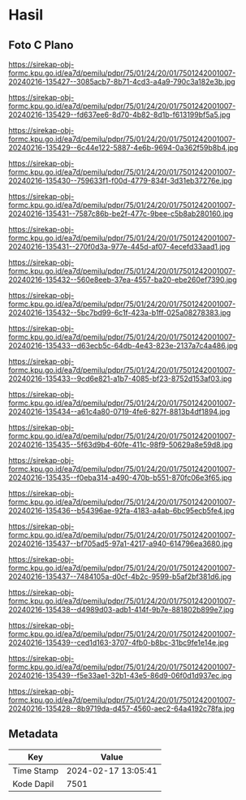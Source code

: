 # Hasil

## Foto C Plano

https://sirekap-obj-formc.kpu.go.id/ea7d/pemilu/pdpr/75/01/24/20/01/7501242001007-20240216-135427--3085acb7-8b71-4cd3-a4a9-790c3a182e3b.jpg

https://sirekap-obj-formc.kpu.go.id/ea7d/pemilu/pdpr/75/01/24/20/01/7501242001007-20240216-135429--fd637ee6-8d70-4b82-8d1b-f613199bf5a5.jpg

https://sirekap-obj-formc.kpu.go.id/ea7d/pemilu/pdpr/75/01/24/20/01/7501242001007-20240216-135429--6c44e122-5887-4e6b-9694-0a362f59b8b4.jpg

https://sirekap-obj-formc.kpu.go.id/ea7d/pemilu/pdpr/75/01/24/20/01/7501242001007-20240216-135430--759633f1-f00d-4779-834f-3d31eb37276e.jpg

https://sirekap-obj-formc.kpu.go.id/ea7d/pemilu/pdpr/75/01/24/20/01/7501242001007-20240216-135431--7587c86b-be2f-477c-9bee-c5b8ab280160.jpg

https://sirekap-obj-formc.kpu.go.id/ea7d/pemilu/pdpr/75/01/24/20/01/7501242001007-20240216-135431--270f0d3a-977e-445d-af07-4ecefd33aad1.jpg

https://sirekap-obj-formc.kpu.go.id/ea7d/pemilu/pdpr/75/01/24/20/01/7501242001007-20240216-135432--560e8eeb-37ea-4557-ba20-ebe260ef7390.jpg

https://sirekap-obj-formc.kpu.go.id/ea7d/pemilu/pdpr/75/01/24/20/01/7501242001007-20240216-135432--5bc7bd99-6c1f-423a-b1ff-025a08278383.jpg

https://sirekap-obj-formc.kpu.go.id/ea7d/pemilu/pdpr/75/01/24/20/01/7501242001007-20240216-135433--d63ecb5c-64db-4e43-823e-2137a7c4a486.jpg

https://sirekap-obj-formc.kpu.go.id/ea7d/pemilu/pdpr/75/01/24/20/01/7501242001007-20240216-135433--9cd6e821-a1b7-4085-bf23-8752d153af03.jpg

https://sirekap-obj-formc.kpu.go.id/ea7d/pemilu/pdpr/75/01/24/20/01/7501242001007-20240216-135434--a61c4a80-0719-4fe6-827f-8813b4df1894.jpg

https://sirekap-obj-formc.kpu.go.id/ea7d/pemilu/pdpr/75/01/24/20/01/7501242001007-20240216-135435--5f63d9b4-60fe-411c-98f9-50629a8e59d8.jpg

https://sirekap-obj-formc.kpu.go.id/ea7d/pemilu/pdpr/75/01/24/20/01/7501242001007-20240216-135435--f0eba314-a490-470b-b551-870fc06e3f65.jpg

https://sirekap-obj-formc.kpu.go.id/ea7d/pemilu/pdpr/75/01/24/20/01/7501242001007-20240216-135436--b54396ae-92fa-4183-a4ab-6bc95ecb5fe4.jpg

https://sirekap-obj-formc.kpu.go.id/ea7d/pemilu/pdpr/75/01/24/20/01/7501242001007-20240216-135437--bf705ad5-97a1-4217-a940-614796ea3680.jpg

https://sirekap-obj-formc.kpu.go.id/ea7d/pemilu/pdpr/75/01/24/20/01/7501242001007-20240216-135437--7484105a-d0cf-4b2c-9599-b5af2bf381d6.jpg

https://sirekap-obj-formc.kpu.go.id/ea7d/pemilu/pdpr/75/01/24/20/01/7501242001007-20240216-135438--d4989d03-adb1-414f-9b7e-881802b899e7.jpg

https://sirekap-obj-formc.kpu.go.id/ea7d/pemilu/pdpr/75/01/24/20/01/7501242001007-20240216-135439--ced1d163-3707-4fb0-b8bc-31bc9fe1e14e.jpg

https://sirekap-obj-formc.kpu.go.id/ea7d/pemilu/pdpr/75/01/24/20/01/7501242001007-20240216-135439--f5e33ae1-32b1-43e5-86d9-06f0d1d937ec.jpg

https://sirekap-obj-formc.kpu.go.id/ea7d/pemilu/pdpr/75/01/24/20/01/7501242001007-20240216-135428--8b9719da-d457-4560-aec2-64a4192c78fa.jpg


## Metadata

| Key        | Value               |
| ---------- | ------------------- |
| Time Stamp | 2024-02-17 13:05:41 |
| Kode Dapil | 7501                |



